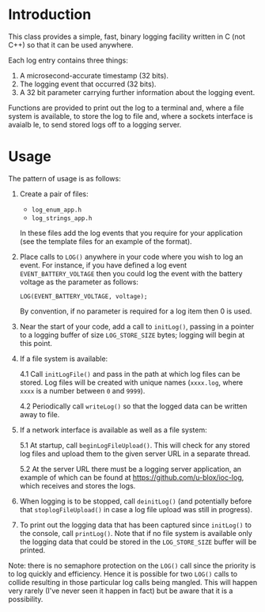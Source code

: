 Introduction
============
This class provides a simple, fast, binary logging facility written in C (not C++) so that it can be used anywhere.

Each log entry contains three things:

1.  A microsecond-accurate timestamp (32 bits).
2.  The logging event that occurred (32 bits).
3.  A 32 bit parameter carrying further information about the logging event.

Functions are provided to print out the log to a terminal and, where a file system is available, to store the log to file and, where a sockets interface is avaialb le, to send stored logs off to a logging server.

Usage
=====
The pattern of usage is as follows:

1. Create a pair of files:

   - `log_enum_app.h`
   - `log_strings_app.h`

   In these files add the log events that you require for your application (see the
   template files for an example of the format).

2. Place calls to `LOG()` anywhere in your code where you wish to log an event.
   For instance, if you have defined a log event `EVENT_BATTERY_VOLTAGE` then
   you could log the event with the battery voltage as the parameter as follows: 

   `LOG(EVENT_BATTERY_VOLTAGE, voltage);`

   By convention, if no parameter is required for a log item then 0 is used.

3. Near the start of your code, add a call to `initLog()`, passing in a pointer to a
   logging buffer of size `LOG_STORE_SIZE` bytes; logging will begin at this point.

4. If a file system is available:

   4.1 Call `initLogFile()` and pass in the path at which log files can be stored.
       Log files will be created with unique names (`xxxx.log`, where `xxxx` is a number
       between `0` and `9999`).

   4.2 Periodically call `writeLog()` so that the logged data can be written away to file.

5. If a network interface is available as well as a file system:

   5.1 At startup, call `beginLogFileUpload()`.  This will check for any stored log
       files and upload them to the given server URL in a separate thread.

   5.2 At the server URL there must be a logging server application, an example of which can be
       found at https://github.com/u-blox/ioc-log, which receives and stores the logs.

6. When logging is to be stopped, call `deinitLog()` (and potentially before that
   `stoplogFileUpload()` in case a log file upload was still in progress).

7. To print out the logging data that has been captured since `initLog()` to the console,
   call `printLog()`. Note that if no file system is available only the logging data
   that could be stored in the `LOG_STORE_SIZE` buffer will be printed.

Note: there is no semaphore protection on the `LOG()` call since the priority is to log quickly and efficiency.  Hence it is possible for two `LOG()` calls to collide resulting in those particular log calls being mangled.  This will happen very rarely (I've never seen it happen in fact) but be aware that it is a possibility.
